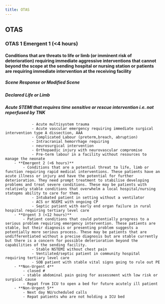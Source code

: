 ```yaml
---
title: OTAS
---
```


## OTAS
### OTAS 1 **Emergent 1 (<4 hours)**
#### Conditions that are threats to life or limb (or imminent risk of deterioration) requiring immediate aggressive interventions that cannot beyond the scope at the sending hospital or nursing station or patients are requiring immediate intervention at the receiving facility
##### Scene Response or Modified Scene
##### Declared Life or Limb
##### Acute STEMI that requires time sensitive or rescue intervention i.e. not reperfused by TNK 
                - Acute multisystem trauma 
                - Acute vascular emergency requiring immediate surgical intervention type A dissection, AAA
                - Complicated Labour (preterm,breach, abruption)
                - Intracranial hemorrhage requiring
                - neurosurgical intervention 
                - Orthopaedic injury with neurovascular compromise 
                - Pre-term labour in a facility without resources to manage the neonate
        - **Emergent 2 (<6 hours)**
            - Conditions that are a potential threat to life, limb or function requiring rapid medical interventions. These patients have an acute illness or injury and have the potential for further deterioration. They need prompt treatment to stabilise developing problems and treat severe conditions. These may be patients with relatively stable conditions that overwhelm a local hospital/nursing statopms ability to care for them.
                - Intubated patient in setting without a ventilator
                - ACS or NSEMI with ongoing CP
                - Septic patient with early end organ failure in rural hospital requiring tertiary level care
        - **Urgent 3 (<12 hours)**
            - Patient conditions that could potentially progress to a serious problem requiring emergency intervention. These patients are stable, but their diagnosis or presenting problem suggests a potentially more serious process. These may be patients that are undifferentiated without a precise diagnosis but are stable currently but there is a concern for possible deterioration beyond the capabilities of the sending facility.
                - Stable NSTEMI without chest pain
                - Ventilated/septic patient in community hospital requiring tertiary level care
                - SOB patient with stable vital signs going to rule out PE
        - **Non-Urgent 4**
            - closed #
            - stable abdominal pain going for assessment with low risk or surgical cause
            - Repat from ICU to open a bed for future acutely ill patient
        - **Non-Urgent 5**
            - Next day NU/scheduled calls
            - Repat patients who are not holding a ICU bed
